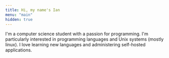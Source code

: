 ```yaml
---
title: Hi, my name's Ian
menu: "main"
hidden: true
---
```


I'm a computer science student with a passion for programming. I'm particularly interested in programming languages and Unix systems (mostly linux). I love learning new languages and administering self-hosted applications.
